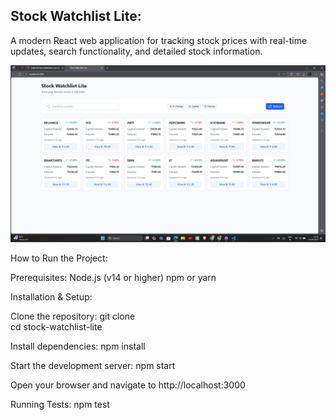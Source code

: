 ## Stock Watchlist Lite:

A modern React web application for tracking stock prices with real-time updates, search functionality, and detailed stock information.

![Stock Watchlist Main View](screenshotstock.png)


How to Run the Project:

Prerequisites: 
Node.js (v14 or higher) 
npm or yarn

Installation & Setup: 

Clone the repository: 
git clone  
cd stock-watchlist-lite

Install dependencies: 
npm install

Start the development server: 
npm start

Open your browser and navigate to http://localhost:3000

Running Tests: 
npm test
